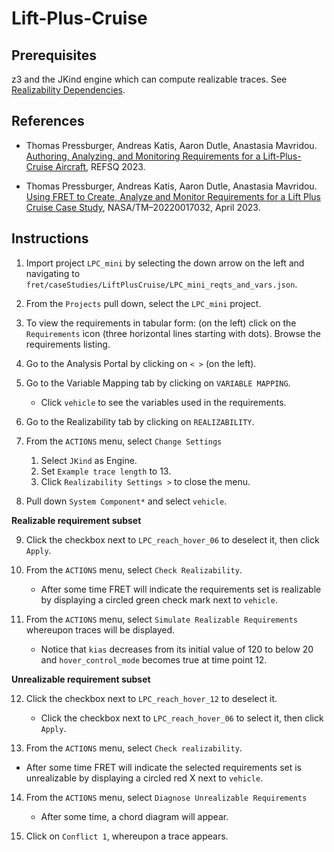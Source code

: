 # Lift-Plus-Cruise

## Prerequisites

z3 and the JKind engine which can compute realizable traces. See
[Realizability
Dependencies](../../fret-electron/docs/_media/exports/realizabilityManual.md).


## References

* Thomas Pressburger, Andreas Katis, Aaron Dutle, Anastasia Mavridou.
[Authoring, Analyzing, and Monitoring Requirements for a Lift-Plus-Cruise Aircraft](https://link.springer.com/chapter/10.1007/978-3-031-29786-1_21),
REFSQ 2023.

* Thomas Pressburger, Andreas Katis, Aaron Dutle, Anastasia Mavridou.
[Using FRET to Create, Analyze and Monitor Requirements for a Lift Plus Cruise Case Study](https://ntrs.nasa.gov/api/citations/20220017032/downloads/TechnicalReport_Lift_Plus_Cruise_FRET_case_study%20(4).pdf),
NASA/TM–20220017032, April 2023.

## Instructions

1. Import project `LPC_mini` by selecting the down arrow on the left and navigating to `fret/caseStudies/LiftPlusCruise/LPC_mini_reqts_and_vars.json`.

2. From the `Projects` pull down, select the `LPC_mini` project.

3. To view the requirements in tabular form: (on the left) click on the
   `Requirements` icon (three horizontal lines starting with dots). Browse
   the requirements listing.
   
4. Go to the Analysis Portal by clicking on `< >` (on the left).

5. Go to the Variable Mapping tab by clicking on `VARIABLE MAPPING`.
    * Click `vehicle` to see the variables used in the requirements.

6. Go to the Realizability tab by clicking on `REALIZABILITY`. 

7. From the `ACTIONS` menu, select `Change Settings`
   1. Select `JKind` as Engine.
   2. Set `Example trace length` to 13.
   3. Click `Realizability Settings >` to close the menu.

8. Pull down `System Component*` and select `vehicle`.

**Realizable requirement subset**

9. Click the checkbox next to `LPC_reach_hover_06` to deselect it, then click `Apply`.

10. From the `ACTIONS` menu, select `Check Realizability`.

     * After some time FRET will indicate the requirements set is realizable by displaying a circled green check mark next to `vehicle`.

11. From the `ACTIONS` menu, select `Simulate Realizable Requirements` whereupon traces will be displayed. 
     * Notice that `kias` decreases from its initial value of 120 to below 20 and `hover_control_mode` becomes true at time point 12.

**Unrealizable requirement subset**

12. Click the checkbox next to `LPC_reach_hover_12` to deselect it.
    * Click the checkbox next to `LPC_reach_hover_06` to select it, then click `Apply`.

13. From the `ACTIONS` menu, select `Check realizability`.
   * After some time FRET will indicate the selected requirements set is unrealizable by displaying a circled red X next to `vehicle`.

14. From the `ACTIONS` menu, select `Diagnose Unrealizable Requirements`
     * After some time, a chord diagram will appear.

15. Click on `Conflict 1`, whereupon a trace appears.

